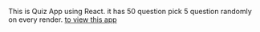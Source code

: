 This is Quiz App using React.
it has 50 question pick 5 question randomly on every render.
[to view this app](umeshsharma95/Netflix-Clone)
